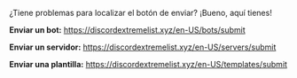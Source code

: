¿Tiene problemas para localizar el botón de enviar? ¡Bueno, aquí tienes!

**Enviar un bot:** <https://discordextremelist.xyz/en-US/bots/submit>

**Enviar un servidor:** <https://discordextremelist.xyz/en-US/servers/submit>

**Enviar una plantilla:** <https://discordextremelist.xyz/en-US/templates/submit>